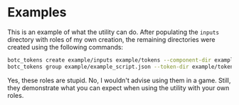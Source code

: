 # Examples
This is an example of what the utility can do. After populating the `inputs` directory with roles of my own creation,
the remaining directories were created using the following commands:

```bash
botc_tokens create example/inputs example/tokens --component-dir example/components
botc_tokens group example/example_script.json --token-dir example/tokens --output-dir example/printables
```

Yes, these roles are stupid. No, I wouldn't advise using them in a game. Still, they demonstrate what you can expect
when using the utility with your own roles.